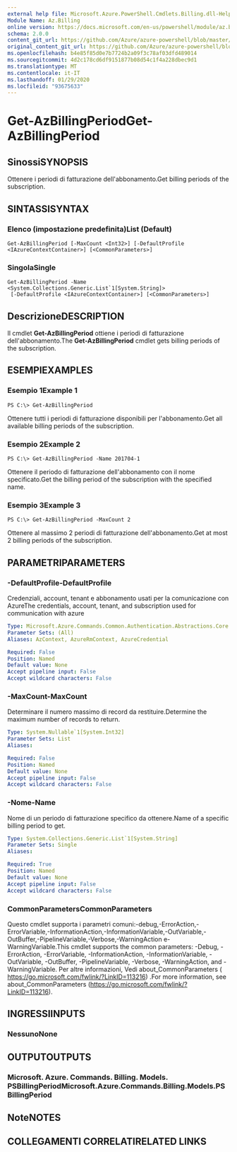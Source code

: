 ```yaml
---
external help file: Microsoft.Azure.PowerShell.Cmdlets.Billing.dll-Help.xml
Module Name: Az.Billing
online version: https://docs.microsoft.com/en-us/powershell/module/az.billing/get-azbillingperiod
schema: 2.0.0
content_git_url: https://github.com/Azure/azure-powershell/blob/master/src/Billing/Billing/help/Get-AzBillingPeriod.md
original_content_git_url: https://github.com/Azure/azure-powershell/blob/master/src/Billing/Billing/help/Get-AzBillingPeriod.md
ms.openlocfilehash: b4e85f85d0e7b7724b2a09f3c78af03dfd489014
ms.sourcegitcommit: 4d2c178cd6df9151877b08d54c1f4a228dbec9d1
ms.translationtype: MT
ms.contentlocale: it-IT
ms.lasthandoff: 01/29/2020
ms.locfileid: "93675633"
---
```

# <span data-ttu-id="0f22e-101">Get-AzBillingPeriod</span><span class="sxs-lookup"><span data-stu-id="0f22e-101">Get-AzBillingPeriod</span></span>

## <span data-ttu-id="0f22e-102">Sinossi</span><span class="sxs-lookup"><span data-stu-id="0f22e-102">SYNOPSIS</span></span>
<span data-ttu-id="0f22e-103">Ottenere i periodi di fatturazione dell'abbonamento.</span><span class="sxs-lookup"><span data-stu-id="0f22e-103">Get billing periods of the subscription.</span></span>

## <span data-ttu-id="0f22e-104">SINTASSI</span><span class="sxs-lookup"><span data-stu-id="0f22e-104">SYNTAX</span></span>

### <span data-ttu-id="0f22e-105">Elenco (impostazione predefinita)</span><span class="sxs-lookup"><span data-stu-id="0f22e-105">List (Default)</span></span>
```
Get-AzBillingPeriod [-MaxCount <Int32>] [-DefaultProfile <IAzureContextContainer>] [<CommonParameters>]
```

### <span data-ttu-id="0f22e-106">Singola</span><span class="sxs-lookup"><span data-stu-id="0f22e-106">Single</span></span>
```
Get-AzBillingPeriod -Name <System.Collections.Generic.List`1[System.String]>
 [-DefaultProfile <IAzureContextContainer>] [<CommonParameters>]
```

## <span data-ttu-id="0f22e-107">Descrizione</span><span class="sxs-lookup"><span data-stu-id="0f22e-107">DESCRIPTION</span></span>
<span data-ttu-id="0f22e-108">Il cmdlet **Get-AzBillingPeriod** ottiene i periodi di fatturazione dell'abbonamento.</span><span class="sxs-lookup"><span data-stu-id="0f22e-108">The **Get-AzBillingPeriod** cmdlet gets billing periods of the subscription.</span></span>

## <span data-ttu-id="0f22e-109">ESEMPI</span><span class="sxs-lookup"><span data-stu-id="0f22e-109">EXAMPLES</span></span>

### <span data-ttu-id="0f22e-110">Esempio 1</span><span class="sxs-lookup"><span data-stu-id="0f22e-110">Example 1</span></span>
```
PS C:\> Get-AzBillingPeriod
```

<span data-ttu-id="0f22e-111">Ottenere tutti i periodi di fatturazione disponibili per l'abbonamento.</span><span class="sxs-lookup"><span data-stu-id="0f22e-111">Get all available billing periods of the subscription.</span></span>

### <span data-ttu-id="0f22e-112">Esempio 2</span><span class="sxs-lookup"><span data-stu-id="0f22e-112">Example 2</span></span>
```
PS C:\> Get-AzBillingPeriod -Name 201704-1
```

<span data-ttu-id="0f22e-113">Ottenere il periodo di fatturazione dell'abbonamento con il nome specificato.</span><span class="sxs-lookup"><span data-stu-id="0f22e-113">Get the billing period of the subscription with the specified name.</span></span>

### <span data-ttu-id="0f22e-114">Esempio 3</span><span class="sxs-lookup"><span data-stu-id="0f22e-114">Example 3</span></span>
```
PS C:\> Get-AzBillingPeriod -MaxCount 2
```

<span data-ttu-id="0f22e-115">Ottenere al massimo 2 periodi di fatturazione dell'abbonamento.</span><span class="sxs-lookup"><span data-stu-id="0f22e-115">Get at most 2 billing periods of the subscription.</span></span>

## <span data-ttu-id="0f22e-116">PARAMETRI</span><span class="sxs-lookup"><span data-stu-id="0f22e-116">PARAMETERS</span></span>

### <span data-ttu-id="0f22e-117">-DefaultProfile</span><span class="sxs-lookup"><span data-stu-id="0f22e-117">-DefaultProfile</span></span>
<span data-ttu-id="0f22e-118">Credenziali, account, tenant e abbonamento usati per la comunicazione con Azure</span><span class="sxs-lookup"><span data-stu-id="0f22e-118">The credentials, account, tenant, and subscription used for communication with azure</span></span>

```yaml
Type: Microsoft.Azure.Commands.Common.Authentication.Abstractions.Core.IAzureContextContainer
Parameter Sets: (All)
Aliases: AzContext, AzureRmContext, AzureCredential

Required: False
Position: Named
Default value: None
Accept pipeline input: False
Accept wildcard characters: False
```

### <span data-ttu-id="0f22e-119">-MaxCount</span><span class="sxs-lookup"><span data-stu-id="0f22e-119">-MaxCount</span></span>
<span data-ttu-id="0f22e-120">Determinare il numero massimo di record da restituire.</span><span class="sxs-lookup"><span data-stu-id="0f22e-120">Determine the maximum number of records to return.</span></span>

```yaml
Type: System.Nullable`1[System.Int32]
Parameter Sets: List
Aliases:

Required: False
Position: Named
Default value: None
Accept pipeline input: False
Accept wildcard characters: False
```

### <span data-ttu-id="0f22e-121">-Nome</span><span class="sxs-lookup"><span data-stu-id="0f22e-121">-Name</span></span>
<span data-ttu-id="0f22e-122">Nome di un periodo di fatturazione specifico da ottenere.</span><span class="sxs-lookup"><span data-stu-id="0f22e-122">Name of a specific billing period to get.</span></span>

```yaml
Type: System.Collections.Generic.List`1[System.String]
Parameter Sets: Single
Aliases:

Required: True
Position: Named
Default value: None
Accept pipeline input: False
Accept wildcard characters: False
```

### <span data-ttu-id="0f22e-123">CommonParameters</span><span class="sxs-lookup"><span data-stu-id="0f22e-123">CommonParameters</span></span>
<span data-ttu-id="0f22e-124">Questo cmdlet supporta i parametri comuni:-debug,-ErrorAction,-ErrorVariable,-InformationAction,-InformationVariable,-OutVariable,-OutBuffer,-PipelineVariable,-Verbose,-WarningAction e-WarningVariable.</span><span class="sxs-lookup"><span data-stu-id="0f22e-124">This cmdlet supports the common parameters: -Debug, -ErrorAction, -ErrorVariable, -InformationAction, -InformationVariable, -OutVariable, -OutBuffer, -PipelineVariable, -Verbose, -WarningAction, and -WarningVariable.</span></span> <span data-ttu-id="0f22e-125">Per altre informazioni, Vedi about_CommonParameters ( https://go.microsoft.com/fwlink/?LinkID=113216) .</span><span class="sxs-lookup"><span data-stu-id="0f22e-125">For more information, see about_CommonParameters (https://go.microsoft.com/fwlink/?LinkID=113216).</span></span>

## <span data-ttu-id="0f22e-126">INGRESSI</span><span class="sxs-lookup"><span data-stu-id="0f22e-126">INPUTS</span></span>

### <span data-ttu-id="0f22e-127">Nessuno</span><span class="sxs-lookup"><span data-stu-id="0f22e-127">None</span></span>

## <span data-ttu-id="0f22e-128">OUTPUT</span><span class="sxs-lookup"><span data-stu-id="0f22e-128">OUTPUTS</span></span>

### <span data-ttu-id="0f22e-129">Microsoft. Azure. Commands. Billing. Models. PSBillingPeriod</span><span class="sxs-lookup"><span data-stu-id="0f22e-129">Microsoft.Azure.Commands.Billing.Models.PSBillingPeriod</span></span>

## <span data-ttu-id="0f22e-130">Note</span><span class="sxs-lookup"><span data-stu-id="0f22e-130">NOTES</span></span>

## <span data-ttu-id="0f22e-131">COLLEGAMENTI CORRELATI</span><span class="sxs-lookup"><span data-stu-id="0f22e-131">RELATED LINKS</span></span>
